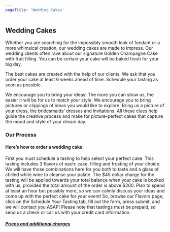 ```yaml
---
pageTitle: 'Wedding Cakes'
---
```


## Wedding Cakes

Whether you are searching for the impossibly smooth look of fondant or a more whimsical
creation, our wedding cakes are made to impress. Our wedding clients often rave about
our signature Golden Champagne Cake with fruit filling. You can be certain your cake will
be baked fresh for your big day.

The best cakes are created with the help of our clients. We ask that you order your cake
at least 6 weeks ahead of time. Schedule your tasting as soon as possible.

We encourage you to bring your ideas! The more you can show us, the easier it will be for
us to match your style. We encourage you to bring pictures or clippings of ideas you would
like to explore. Bring us a picture of your dress, the bridesmaids’ dresses and invitations.
All these clues help guide the creative process and make for picture-perfect cakes that
capture the mood and style of your dream day.

### Our Process

#### Here’s how to order a wedding cake:

First you must schedule a tasting to help select your perfect cake. This tasting includes 3 flavors of each: cake, filling and frosting of your choice. We will have those combinations here for you both to taste and a glass of chilled white wine to cleanse your palate. The $45 dollar charge for the tasting will be applied towards your total balance when your cake is booked with us, provided the total amount of the order is above $200. Plan to spend at least an hour but possibly more, so we can calmly discuss your ideas and come up with the perfect cake for your event! So, browse our Flavors page, click on the Schedule Your Tasting tab, fill out the form, press submit, and we will contact you ASAP! Please note that tastings must be prepaid, so send us a check or call us with your credit card information.

##### [Prices and additional charges](/cake-pricing)
